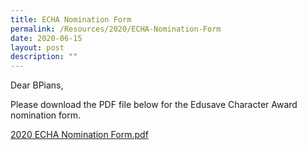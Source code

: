 ```yaml
---
title: ECHA Nomination Form
permalink: /Resources/2020/ECHA-Nomination-Form
date: 2020-06-15
layout: post
description: ""
---
```


Dear BPians,  
  
Please download the PDF file below for the Edusave Character Award nomination form.  
  
[2020 ECHA Nomination Form.pdf](https://www-bpghs-moe-edu-sg-admin.cwp.sg/qql/slot/u148/BPGHS%202020/Announcements%20&%20Updates/2020%20ECHA%20Nomination%20Form.pdf)